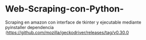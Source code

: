 # Web-Scraping-con-Python-
Scraping en amazon con interface de tkinter y ejecutable mediante pyinstaller
dependencia :https://github.com/mozilla/geckodriver/releases/tag/v0.30.0
